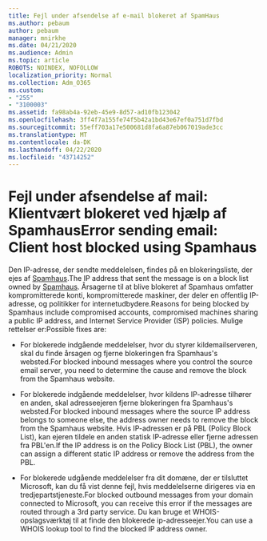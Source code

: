 ```yaml
---
title: Fejl under afsendelse af e-mail blokeret af SpamHaus
ms.author: pebaum
author: pebaum
manager: mnirkhe
ms.date: 04/21/2020
ms.audience: Admin
ms.topic: article
ROBOTS: NOINDEX, NOFOLLOW
localization_priority: Normal
ms.collection: Adm_O365
ms.custom:
- "255"
- "3100003"
ms.assetid: fa98ab4a-92eb-45e9-8d57-ad10fb123042
ms.openlocfilehash: 3ff4f7a155fe74f5b42a1bd43e67ef0a751d7fbd
ms.sourcegitcommit: 55eff703a17e500681d8fa6a87eb067019ade3cc
ms.translationtype: MT
ms.contentlocale: da-DK
ms.lasthandoff: 04/22/2020
ms.locfileid: "43714252"
---
```

# <a name="error-sending-email-client-host-blocked-using-spamhaus"></a><span data-ttu-id="6b970-102">Fejl under afsendelse af mail: Klientvært blokeret ved hjælp af Spamhaus</span><span class="sxs-lookup"><span data-stu-id="6b970-102">Error sending email: Client host blocked using Spamhaus</span></span>

<span data-ttu-id="6b970-103">Den IP-adresse, der sendte meddelelsen, findes på en blokeringsliste, der ejes af [Spamhaus](https://go.microsoft.com/fwlink/p/?linkid=123245).</span><span class="sxs-lookup"><span data-stu-id="6b970-103">The IP address that sent the message is on a block list owned by [Spamhaus](https://go.microsoft.com/fwlink/p/?linkid=123245).</span></span> <span data-ttu-id="6b970-104">Årsagerne til at blive blokeret af Spamhaus omfatter kompromitterede konti, kompromitterede maskiner, der deler en offentlig IP-adresse, og politikker for internetudbydere.</span><span class="sxs-lookup"><span data-stu-id="6b970-104">Reasons for being blocked by Spamhaus include compromised accounts, compromised machines sharing a public IP address, and Internet Service Provider (ISP) policies.</span></span> <span data-ttu-id="6b970-105">Mulige rettelser er:</span><span class="sxs-lookup"><span data-stu-id="6b970-105">Possible fixes are:</span></span>
  
- <span data-ttu-id="6b970-106">For blokerede indgående meddelelser, hvor du styrer kildemailserveren, skal du finde årsagen og fjerne blokeringen fra Spamhaus's websted.</span><span class="sxs-lookup"><span data-stu-id="6b970-106">For blocked inbound messages where you control the source email server, you need to determine the cause and remove the block from the Spamhaus website.</span></span>

- <span data-ttu-id="6b970-107">For blokerede indgående meddelelser, hvor kildens IP-adresse tilhører en anden, skal adresseejeren fjerne blokeringen fra Spamhaus's websted.</span><span class="sxs-lookup"><span data-stu-id="6b970-107">For blocked inbound messages where the source IP address belongs to someone else, the address owner needs to remove the block from the Spamhaus website.</span></span> <span data-ttu-id="6b970-108">Hvis IP-adressen er på PBL (Policy Block List), kan ejeren tildele en anden statisk IP-adresse eller fjerne adressen fra PBL'en.</span><span class="sxs-lookup"><span data-stu-id="6b970-108">If the IP address is on the Policy Block List (PBL), the owner can assign a different static IP address or remove the address from the PBL.</span></span>

- <span data-ttu-id="6b970-109">For blokerede udgående meddelelser fra dit domæne, der er tilsluttet Microsoft, kan du få vist denne fejl, hvis meddelelserne dirigeres via en tredjepartstjeneste.</span><span class="sxs-lookup"><span data-stu-id="6b970-109">For blocked outbound messages from your domain connected to Microsoft, you can receive this error if the messages are routed through a 3rd party service.</span></span> <span data-ttu-id="6b970-110">Du kan bruge et WHOIS-opslagsværktøj til at finde den blokerede ip-adresseejer.</span><span class="sxs-lookup"><span data-stu-id="6b970-110">You can use a WHOIS lookup tool to find the blocked IP address owner.</span></span>
